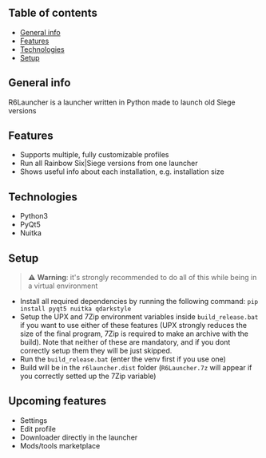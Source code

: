 ## Table of contents
* [General info](#general-info)
* [Features](#features)
* [Technologies](#technologies)
* [Setup](#setup)

## General info
R6Launcher is a launcher written in Python made to launch old Siege versions

## Features
- Supports multiple, fully customizable profiles
- Run all Rainbow Six|Siege versions from one launcher
- Shows useful info about each installation, e.g. installation size

## Technologies
- Python3
- PyQt5
- Nuitka

## Setup
> ⚠️ **Warning**: it's strongly recommended to do all of this while being in a virtual environment

- Install all required dependencies by running the following command: `pip install pyqt5 nuitka qdarkstyle`
- Setup the UPX and 7Zip environment variables inside `build_release.bat` if you want to use either of these features (UPX strongly reduces the size of the final program, 7Zip is required to make an archive with the build). Note that neither of these are mandatory, and if you dont correctly setup them they will be just skipped.
- Run the `build_release.bat` (enter the venv first if you use one)
- Build will be in the `r6launcher.dist` folder (`R6Launcher.7z` will appear if you correctly setted up the 7Zip variable)

## Upcoming features
- Settings
- Edit profile
- Downloader directly in the launcher
- Mods/tools marketplace